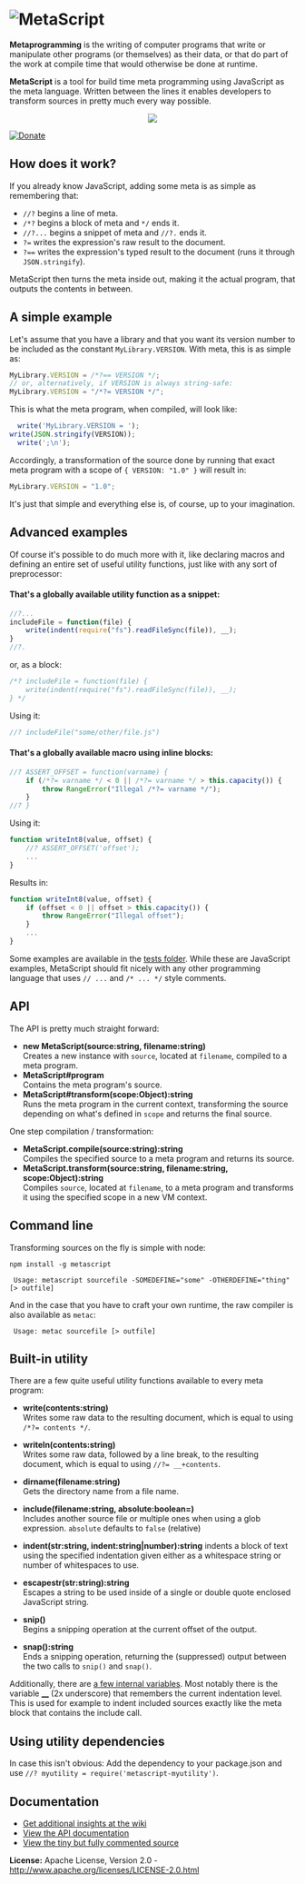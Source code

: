 ![MetaScript](https://raw.github.com/dcodeIO/MetaScript/master/MetaScript.png)
==============================================================================

**Metaprogramming** is the writing of computer programs that write or manipulate other programs (or themselves) as their
data, or that do part of the work at compile time that would otherwise be done at runtime.

**MetaScript** is a tool for build time meta programming using JavaScript as the meta language. Written between the
lines it enables developers to transform sources in pretty much every way possible.

<p align="center">
    <img src="https://raw.github.com/dcodeIO/MetaScript/master/example.jpg" />
</p>

[![Donate](https://raw.githubusercontent.com/dcodeIO/MetaScript/master/donate.png)](https://www.paypal.com/cgi-bin/webscr?cmd=_donations&business=info%40code-emitter.com&item_name=Open%20Source%3A%20MetaScript)

How does it work?
-----------------
If you already know JavaScript, adding some meta is as simple as remembering that:

* `//?` begins a line of meta.
* `/*?` begins a block of meta and `*/` ends it.
* `//?...` begins a snippet of meta and `//?.` ends it.
* `?=` writes the expression's raw result to the document.
* `?==` writes the expression's typed result to the document (runs it through `JSON.stringify`).

MetaScript then turns the meta inside out, making it the actual program, that outputs the contents in between.

A simple example
----------------
Let's assume that you have a library and that you want its version number to be included as the constant
`MyLibrary.VERSION`. With meta, this is as simple as:

```js
MyLibrary.VERSION = /*?== VERSION */;
// or, alternatively, if VERSION is always string-safe:
MyLibrary.VERSION = "/*?= VERSION */";
```

This is what the meta program, when compiled, will look like:

```js
  write('MyLibrary.VERSION = ');
write(JSON.stringify(VERSION));
  write(';\n');
```

Accordingly, a transformation of the source done by running that exact meta program with a scope of `{ VERSION: "1.0" }`
will result in:

```js
MyLibrary.VERSION = "1.0";
```

It's just that simple and everything else is, of course, up to your imagination.

Advanced examples
-----------------
Of course it's possible to do much more with it, like declaring macros and defining an entire set of useful utility
functions, just like with any sort of preprocessor:

#### That's a globally available utility function as a snippet:

```js
//?...
includeFile = function(file) {
    write(indent(require("fs").readFileSync(file)), __);
}
//?.
```

or, as a block:

```js
/*? includeFile = function(file) {
    write(indent(require("fs").readFileSync(file)), __);
} */
```

Using it:

```js
//? includeFile("some/other/file.js")
```

#### That's a globally available macro using inline blocks:

```js
//? ASSERT_OFFSET = function(varname) {
    if (/*?= varname */ < 0 || /*?= varname */ > this.capacity()) {
        throw RangeError("Illegal /*?= varname */");
    }
//? }
```

Using it:

```js
function writeInt8(value, offset) {
    //? ASSERT_OFFSET('offset');
    ...
}
```

Results in:

```js
function writeInt8(value, offset) {
    if (offset < 0 || offset > this.capacity()) {
        throw RangeError("Illegal offset");
    }
    ...
}
```

Some examples are available in the [tests folder](https://github.com/dcodeIO/MetaScript/tree/master/tests). While
these are JavaScript examples, MetaScript should fit nicely with any other programming language that uses `// ...` and
`/* ... */` style comments.

API
---
The API is pretty much straight forward:

* **new MetaScript(source:string, filename:string)**  
  Creates a new instance with `source`, located at `filename`, compiled to a meta program.
* **MetaScript#program**  
  Contains the meta program's source.
* **MetaScript#transform(scope:Object):string**  
  Runs the meta program in the current context, transforming the source depending on what's defined in `scope` and
  returns the final source.
  
One step compilation / transformation:

* **MetaScript.compile(source:string):string**  
  Compiles the specified source to a meta program and returns its source.
* **MetaScript.transform(source:string, filename:string, scope:Object):string**  
  Compiles `source`, located at `filename`, to a meta program and transforms it using the specified scope in a new VM
  context.

Command line
------------
Transforming sources on the fly is simple with node:

`npm install -g metascript`

```
 Usage: metascript sourcefile -SOMEDEFINE="some" -OTHERDEFINE="thing" [> outfile]
```

And in the case that you have to craft your own runtime, the raw compiler is also available as `metac`:

```
 Usage: metac sourcefile [> outfile]
```

Built-in utility
----------------
There are a few quite useful utility functions available to every meta program:

* **write(contents:string)**  
  Writes some raw data to the resulting document, which is equal to using `/*?= contents */`.
  
* **writeln(contents:string)**  
  Writes some raw data, followed by a line break, to the resulting document, which is equal to using `//?= __+contents`.
  
* **dirname(filename:string)**  
  Gets the directory name from a file name.
  
* **include(filename:string, absolute:boolean=)**  
  Includes another source file or multiple ones when using a glob expression. `absolute` defaults to `false` (relative)
  
* **indent(str:string, indent:string|number):string** indents a block of text using the specified indentation given
  either as a whitespace string or number of whitespaces to use.
  
* **escapestr(str:string):string**  
  Escapes a string to be used inside of a single or double quote enclosed JavaScript string.
  
* **snip()**  
  Begins a snipping operation at the current offset of the output.
  
* **snap():string**  
  Ends a snipping operation, returning the (suppressed) output between the two calls to `snip()` and `snap()`.
  
Additionally, there are [a few internal variables](https://github.com/dcodeIO/MetaScript/wiki#other-__-prefixed-variables).
Most notably there is the variable [__](https://github.com/dcodeIO/MetaScript/wiki#the-__-variable) (2x underscore) that
remembers the current indentation level. This is used for example to indent included sources exactly like the meta block
that contains the include call.

Using utility dependencies
--------------------------
In case this isn't obvious: Add the dependency to your package.json and use `//? myutility = require('metascript-myutility')`.

Documentation
-------------
* [Get additional insights at the wiki](https://github.com/dcodeIO/MetaScript/wiki)
* [View the API documentation](http://htmlpreview.github.io/?https://raw.githubusercontent.com/dcodeIO/MetaScript/master/docs/index.html)
* [View the tiny but fully commented source](https://github.com/dcodeIO/MetaScript/blob/master/MetaScript.js)

**License:** Apache License, Version 2.0 - http://www.apache.org/licenses/LICENSE-2.0.html
